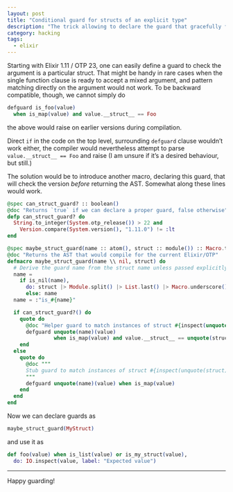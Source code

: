 ```yaml
---
layout: post
title: "Conditional guard for structs of an explicit type"
description: "The trick allowing to declare the guard that gracefully falls back on earlier versions of Elixir/OTP"
category: hacking
tags:
  - elixir
---
```


Starting with Elixir 1.11 / OTP 23, one can easily define a guard to check the argument is a particular struct. That might be handy in rare cases when the single function clause is ready to accept a mixed argument, and pattern matching directly on the argument would not work.
To be backward compatible, though, we cannot simply do

```elixir
defguard is_foo(value)
  when is_map(value) and value.__struct__ == Foo
```

the above would raise on earlier versions during compilation.

Direct `if` in the code on the top level, surrounding `defguard` clause wouldn’t work either, the compiler would nevertheless attempt to parse `value.__struct__ == Foo` and raise (I am unsure if it’s a desired behaviour, but still.)

The solution would be to introduce another macro, declaring this guard, that will check the version _before_ returning the AST. Somewhat along these lines would work.

```elixir
@spec can_struct_guard? :: boolean()
@doc "Returns `true` if we can declare a proper guard, false otherwise"
defp can_struct_guard? do
  String.to_integer(System.otp_release()) > 22 and
    Version.compare(System.version(), "1.11.0") != :lt
end

@spec maybe_struct_guard(name :: atom(), struct :: module()) :: Macro.t
@doc "Returns the AST that would compile for the current Elixir/OTP"
defmacro maybe_struct_guard(name \\ nil, struct) do
  # Derive the guard name from the struct name unless passed explicitly
  name =
    if is_nil(name),
      do: struct |> Module.split() |> List.last() |> Macro.underscore(),
      else: name
  name = :"is_#{name}"

  if can_struct_guard?() do
    quote do
      @doc "Helper guard to match instances of struct #{inspect(unquote(struct))}"
      defguard unquote(name)(value)
               when is_map(value) and value.__struct__ == unquote(struct)
    end
  else
    quote do
      @doc """
      Stub guard to match instances of struct #{inspect(unquote(struct))}. Upgrade to 11.0/23 to make it work.
      """
      defguard unquote(name)(value) when is_map(value)
    end
  end
end
```

Now we can declare guards as

```elixir
maybe_struct_guard(MyStruct)
```

and use it as

```elixir
def foo(value) when is_list(value) or is_my_struct(value),
  do: IO.inspect(value, label: "Expected value")
```

---

Happy guarding!
